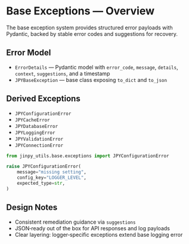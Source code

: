 # Base Exceptions — Overview

The base exception system provides structured error payloads with Pydantic,
backed by stable error codes and suggestions for recovery.

## Error Model

- `ErrorDetails` — Pydantic model with `error_code`, `message`, `details`,
  `context`, `suggestions`, and a timestamp
- `JPYBaseException` — base class exposing `to_dict` and `to_json`

## Derived Exceptions

- `JPYConfigurationError`
- `JPYCacheError`
- `JPYDatabaseError`
- `JPYLoggingError`
- `JPYValidationError`
- `JPYConnectionError`

```python
from jinpy_utils.base.exceptions import JPYConfigurationError

raise JPYConfigurationError(
    message="missing setting",
    config_key="LOGGER_LEVEL",
    expected_type=str,
)
```

## Design Notes

- Consistent remediation guidance via `suggestions`
- JSON‑ready out of the box for API responses and log payloads
- Clear layering: logger‑specific exceptions extend base logging error
